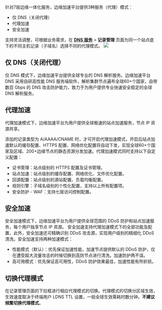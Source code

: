 针对7层边缘一体化服务，边缘加速平台提供3种服务（代理）模式：
- 仅 DNS（关闭代理）
- 代理加速
- 安全加速

支持灵活调整，可根据业务需求，在 **[DNS 服务](https://console.cloud.tencent.com/edgeone/dns?tab=records)** > **记录管理** 页面为同一个站点底下的不同主机记录（子域名）选择不同的代理模式。
![](https://qcloudimg.tencent-cloud.cn/raw/8ae2febb9aeebccae26996ba571aff9a.png)


## 仅 DNS（关闭代理）
仅 DNS 模式下，边缘加速平台提供全球专业的 DNS 解析服务。边缘加速平台 DNS 采用自研高性能 DNS 服务端软件，解析集群节点遍布全球60+个国家，自带数百 Gbps 的 DNS 攻击防护能力，致力于为用户提供专业快速安全稳定的全球 DNS 解析服务。

## 代理加速
代理加速模式下，边缘加速平台为用户提供全球极速的站点加速服务，节点 IP 资源共享。
 
 添加的记录类型为 A/AAAA/CNAME 时，才可开启代理加速模式，开启后站点加速默认的缓存配置、HTTPS 配置、网络优化配置将自动下发，实现全球60+个国家及区域、200+边缘节点的静态资源分发加速。代理加速模式同时支持以下自定义配置：
 - 证书管理：站点级别的 HTTPS 配置及证书管理。
 - 站点加速：站点级别的缓存配置、网络优化、文件优化配置。
 - 回源配置：站点级别的源站配置、负载均衡配置。
 - 规则引擎：子域名级别的个性化配置，支持以上所有配置项。
 - 安全防护 - WAF：支持七层访问控制配置。

## 安全加速
安全加速模式下，边缘加速平台为用户提供全球范围的 DDoS 防护和站点加速服务，每个用户独享节点 IP 资源。
安全加速支持代理加速模式下的全部功能及配置，此外，安全加速还可精确识别 DDoS 攻击源，实现用户级别的精细化 DDoS 清洗。安全加速支持两种加速模式：
 - 性能模式（默认）：优先保证加速性能，加速节点提供默认的 DDoS 防护，仅在遭受超大流量攻击的时候切换到高防节点进行清洗。加速防护两不误。
 - 高可用模式：优先保证高可用性，DDoS 防护效果最佳，加速性能有所折损。



## 切换代理模式
在记录管理页面的下拉框进行相应代理模式的切换。代理模式的切换分区域生效，生效速度取决于终端用户 LDNS TTL 设置，一般全球生效需耗时数分钟。**不建议频繁切换代理模式**。

